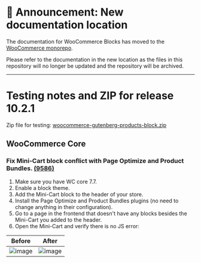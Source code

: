 # 📣 Announcement: New documentation location

The documentation for WooCommerce Blocks has moved to the [WooCommerce monorepo](https://github.com/woocommerce/woocommerce/tree/trunk/plugins/woocommerce-blocks/docs/).

Please refer to the documentation in the new location as the files in this repository will no longer be updated and the repository will be archived.

---

# Testing notes and ZIP for release 10.2.1

Zip file for testing: [woocommerce-gutenberg-products-block.zip](https://github.com/woocommerce/woocommerce-blocks/files/11563088/woocommerce-gutenberg-products-block.zip)

## WooCommerce Core

### Fix Mini-Cart block conflict with Page Optimize and Product Bundles. [(9586)](https://github.com/woocommerce/woocommerce-blocks/pull/9586)

1. Make sure you have WC core 7.7.
2. Enable a block theme.
3. Add the Mini-Cart block to the header of your store.
4. Install the Page Optimize and Product Bundles plugins (no need to change anything in their configuration).
5. Go to a page in the frontend that doesn't have any blocks besides the Mini-Cart you added to the header.
6. Open the Mini-Cart and verify there is no JS error:

Before | After
--- | ---
![image](https://github.com/woocommerce/woocommerce-blocks/assets/3616980/307b07c5-0c59-4d04-9599-8cc38691ead9) | ![image](https://github.com/woocommerce/woocommerce-blocks/assets/3616980/108f21c1-a658-4441-9bad-910ec701bb36)
